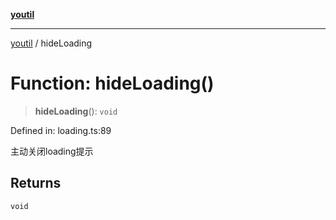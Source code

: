 [**youtil**](../README.md)

***

[youtil](../globals.md) / hideLoading

# Function: hideLoading()

> **hideLoading**(): `void`

Defined in: loading.ts:89

主动关闭loading提示

## Returns

`void`
